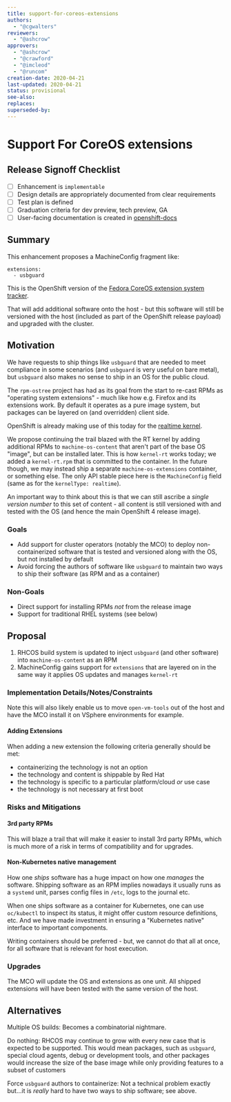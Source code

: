 ```yaml
---
title: support-for-coreos-extensions
authors:
  - "@cgwalters"
reviewers:
  - "@ashcrow"
approvers:
  - "@ashcrow"
  - "@crawford"
  - "@imcleod"
  - "@runcom"
creation-date: 2020-04-21
last-updated: 2020-04-21
status: provisional
see-also:
replaces:
superseded-by:
---
```


# Support For CoreOS extensions

## Release Signoff Checklist

- [ ] Enhancement is `implementable`
- [ ] Design details are appropriately documented from clear requirements
- [ ] Test plan is defined
- [ ] Graduation criteria for dev preview, tech preview, GA
- [ ] User-facing documentation is created in [openshift-docs](https://github.com/openshift/openshift-docs/)

## Summary

This enhancement proposes a MachineConfig fragment like:
```
extensions:
  - usbguard
```

This is the OpenShift version of the [Fedora CoreOS extension system tracker](https://github.com/coreos/fedora-coreos-tracker/issues/401).

That will add additional software onto the host - but this software will still be versioned with the host (included as part of the OpenShift release payload) and upgraded with the cluster.

## Motivation

We have requests to ship things like `usbguard` that are needed to meet compliance in some scenarios (and `usbguard` is very useful on bare metal), but `usbguard` also makes no sense to ship in an OS for the public cloud.

The `rpm-ostree` project has had as its goal from the start to re-cast RPMs as "operating system extensions" - much like how e.g. Firefox and its extensions work.  By default it operates as a pure image system, but packages can be layered on (and overridden) client side.

OpenShift is already making use of this today for the [realtime kernel](https://github.com/openshift/enhancements/blob/master/enhancements/support-for-realtime-kernel.md).

We propose continuing the trail blazed with the RT kernel by adding additional RPMs to `machine-os-content` that aren't part of the base OS "image", but can be installed later.  This is how `kernel-rt` works today; we added a `kernel-rt.rpm` that is committed to the container.  In the future though, we may instead ship a separate `machine-os-extensions` container, or something else.  The only API stable piece here is the `MachineConfig` field (same as for the `kernelType: realtime`).

An important way to think about this is that we can still ascribe a *single version number* to this set of content - all content is still versioned with and tested with the OS (and hence the main OpenShift 4 release image).

### Goals

- Add support for cluster operators (notably the MCO) to deploy non-containerized software that is tested and versioned along with the OS, but not installed by default
- Avoid forcing the authors of software like `usbguard` to maintain two ways to ship their software (as RPM and as a container)

### Non-Goals

- Direct support for installing RPMs *not* from the release image
- Support for traditional RHEL systems (see below)

## Proposal

1.  RHCOS build system is updated to inject `usbguard` (and other software) into `machine-os-content` as an RPM
2.  MachineConfig gains support for `extensions` that are layered on in the same way it applies OS updates and manages `kernel-rt`

### Implementation Details/Notes/Constraints

Note this will also likely enable us to move `open-vm-tools` out of the host and have the MCO install it on VSphere environments for example.

#### Adding Extensions

When adding a new extension the following criteria generally should be met:

- containerizing the technology is not an option
- the technology and content is shippable by Red Hat
- the technology is specific to a particular platform/cloud _or_ use case
- the technology is not necessary at first boot

### Risks and Mitigations

#### 3rd party RPMs

This will blaze a trail that will make it easier to install 3rd party RPMs, which is much more of a risk in terms of compatibility and for upgrades.

#### Non-Kubernetes native management

How one *ships* software has a huge impact on how one *manages* the software.  Shipping software as an RPM implies nowadays it usually runs as a `systemd` unit, parses config files in `/etc`, logs to the journal etc.

When one ships software as a container for Kubernetes, one can use `oc/kubectl` to inspect its status, it might offer custom resource definitions, etc.  And we have made investment in ensuring a "Kubernetes native" interface to important components.

Writing containers should be preferred - but, we cannot do that all at once, for all software that is relevant for host execution.

### Upgrades

The MCO will update the OS and extensions as one unit.  All shipped extensions will have been tested with the same version of the host.

## Alternatives

Multiple OS builds: Becomes a combinatorial nightmare.

Do nothing: RHCOS may continue to grow with every new case that is expected to be supported. This would mean packages, such as `usbguard`, special cloud agents, debug or development tools, and other packages would increase the size of the base image while only providing features to a subset of customers

Force `usbguard` authors to containerize: Not a technical problem exactly but...it is *really* hard to have two ways to ship software; see above.
